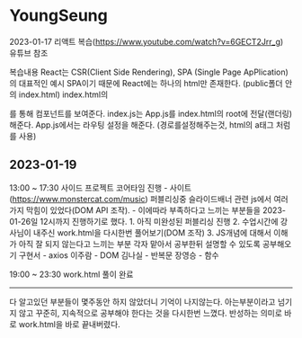 # YoungSeung

 2023-01-17
리액트 복습(https://www.youtube.com/watch?v=6GECT2Jrr_g) 유튜브 참조

복습내용
React는 CSR(Client Side Rendering), SPA (Single Page ApPlication) 의 대표적인 예시
SPA이기 때문에 React에는 하나의 html만 존재한다. (public폴더 안의 index.html)
index.html의 <div id="root"></div> 를 통해 컴포넌트를 보여준다.
index.js는 App.js를 index.html의 root에 전달(랜더링)해준다.
App.js에서는 라우팅 설정을 해준다.
    (경로를설정해주는것, html의 a태그 처럼 <Link to="">를 사용)

## 2023-01-19
13:00 ~ 17:30
사이드 프로젝트 코어타임 진행
    - 사이트(https://www.monstercat.com/music) 퍼블리싱중 슬라이드배너 관련 js에서 여러가지 막힘이 있었다(DOM API 조작).
    - 이에따라 부족하다고 느끼는 부분들을 2023-01-26일 12시까지 진행하기로 했다.
        1. 아직 미완성된 퍼블리싱 진행
        2. 수업시간에 강사님이 내주신 work.html을 다시한번 풀어보기(DOM 조작)
        3. JS개념에 대해서 이해가 아직 잘 되지 않는다고 느끼는 부분 각자 맡아서 공부한뒤 설명할 수 있도록 공부해오기
            구현서 - axios
            이주람 - DOM
            김나실 - 반복문
            장영승 - 함수
        
19:00 ~ 23:30
work.html 풀이 완료

---------------------------------------------------------------

다 알고있던 부분들이 몇주동안 하지 않았더니 기억이 나지않는다. 아는부분이라고 넘기지 않고 꾸준히, 지속적으로 공부해야 한다는 것을 다시한번 느꼈다.
반성하는 의미로 바로 work.html을 바로 끝내버렸다.
